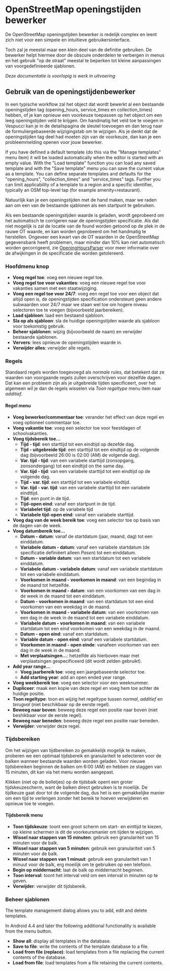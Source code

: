 # OpenStreetMap openingstijden bewerker

De OpenStreetMap openingstijden bewerker is redelijk complex en leent zich niet voor een simpele en intuïtieve gebruikersinterface.

Toch zal je meestal maar een klein deel van de definitie gebruiken. De bewerker helpt hiermee door de obscure onderdelen te verbergen in menus en het gebruik "op de straat" meestal te beperken tot kleine aanpassingen van voorgedefinieerde sjablonen.

_Deze documentatie is voorlopig is werk in uitvoering_

## Gebruik van de openingstijdenbewerker

In een typische workflow zal het object dat wordt bewerkt al een bestaande openingstijden tag (opening_hours, service_times en collection_times) hebben, of je kan opnieuw een voorkeuze toepassen op het object om een leeg openingstijden veld te krijgen. Om handmatig het veld toe te voegen in Vespucci kan je in de detailspagina de sleutel toevoegen en dan terug naar de formuliergebaseerde wijzigingstab om te wijzigen. Als je denkt dat de openingstijden tag deel had moeten zijn van de voorkeuze, dan kan je een probleemmelding openen voor jouw bewerker. 

If you have defined a default template (do this via the "Manage templates" menu item) it will be loaded automatically when the editor is started with an empty value. With the "Load template" function you can load any saved template and with the "Save template" menu you can save the current value as a template. You can define separate templates and defaults for the "opening_hours", "collection_times" and "service_times" tags. Further you can limit applicability of a template to a region and a specific identifier, typically an OSM top-level tap (for example amenity=restaurant). 

Natuurlijk kan je een openingstijden met de hand maken, maar we raden aan om een van de bestaande sjablonen als een startpunt te gebruiken.

Als een bestaande openingstijden waarde is geladen, wordt geprobeerd om het automatisch te corrigeren naar de openingstijden specificatie. Als dat niet mogelijk is zal de locatie van de found worden getoond op de plek in de rauwe OT waarde, en kan worden geprobeerd om het handmatig te herstellen. Ongeveer een kwart van de OT waarden in de OpenStreetMap gegevensbank heeft problemen, maar minder dan 10% kan niet automatisch worden gecorrigeerd, zie [OpeningHoursParser](https://github.com/simonpoole/OpeningHoursParser) voor meer informatie over de afwijkingen in de specificatie die worden getolereerd.

### Hoofdmenu knop

* __Voeg regel toe__: voeg een nieuwe regel toe.
* __Voeg regel toe voor vakanties__: voeg een nieuwe regel toe voor vakanties samen met een staatwijziging.
* __Voeg een regel toe voor 24/7__: voeg een regel toe voor een object dat altijd open is, de openingstijden specification ondersteunt geen andere subwaarden voor 24/7 maar we staan wel toe om hogere niveau selectoren toe te voegen (bijvoorbeeld jaarbereiken).
* __Laad sjabloon__: laad een bestaand sjabloon.
* __Sla op als sjabloon__: sla de huidige openingstijden waarde als sjabloon voor toekomstig gebruik.
* __Beheer sjablonen__: wijzig (bijvoorbeeld de naam) en verwijder bestaande sjablonen.
* __Ververs__: lees opnieuw de openingstijden waarde in.
* __Verwijder alles__: verwijder alle regels.

### Regels

Standaard regels worden toegevoegd als _normale_ rules, dat betekent dat ze waarden van voorgaande regels zullen overschrijven voor dezelfde dagen. Dat kan een probleem zijn als je uitgebreide tijden specificeert, over het algemeen wil je dan de regels wisselen via _Toon regeltype_ menu item naar _additief_.

#### Regel menu

* __Voeg bewerker/commentaar toe__: verander het effect van deze regel en voeg optioneel commentaar toe.
* __Voeg vakantie toe__: voeg een selector toe voor feestdagen of schoolvakanties.
* __Voeg tijdsbereik toe...__
    * __Tijd - tijd__: een starttijd tot een eindtijd op dezefde dag.
    * __Tijd - uitgebreide tijd__: een starttijd tot een eindtijd op de volgende dag (bijvoorbeeld 26:00 is 02:00 (AM) de volgende dag).
    * __Var. tijd - tijd__: van een variabele starttijd (zonsopgang, zonsondergang) tot een eindtijd on the same day.
    * __Var. tijd - tijd__: van een variabele starttijd tot een eindtijd op de volgende dag.
    * __Tijd - var. tijd__: een starttijd tot een variabele eindtijd.
    * __Var. tijd - var. tijd__: van een variabele starttijd tot een variabele eindttijd.
    * __Tijd__: een punt in de tijd.
    * __Tijd-open eind__:  vanaf een startpunt in de tijd.
    * __Variabelet tijd__: op de variabele tijd
    * __Variabele tijd-open eind__: vanaf een variabele starttijd.
* __Voeg dag van de week bereik toe__: voeg een selector toe op basis van de dagen van de week.
* __Voeg datumbereik toe...__
    * __Datum - datum__: vanaf de startdatum (jaar, maand, dag) tot een einddatum.
    * __Variabele datum - datum__: vanaf een variabele startdatum (de specificatie definiëert alleen _Pasen_) tot een einddatum.
    * __Datum - variable datum__: van een startdatum tot een variabele einddatum.
    * __Variabele datum - variabele datum__:  vanaf een variabele startdatum tot een variabele einddatum.
    * __Voorkomen in maand - voorkomen in maand__: van een begindag in de maand tot hetzelfde.
    * __Voorkomen in maand - datum__: van een voorkomen van een dag in de week in de maand tot een einddatum.
    * __Datum - voorkomen in maand__: van een startdatum tot een eind voorkomen van een weekdag in de maand.
 
    * __Voorkomen in maand - variabele datum__: van een voorkomen van een dag in de week in de maand tot een variabele einddatum.
    * __Variabele datum - voorkomen in maand__: van een variabele startdatum tot een eind voorkomen van een weekdag in de maand.
    * __Datum - open eind__: vanaf een startdatum.
    * __Variable datum - open eind__: vanaf een variabele startdatum.
    * __Voorkomen in maand - open einde__: vanafeen voorkomen van een dag in de week in de maand.
    * __Met verplaatsingen...__: hetzelfde als hierboven maar met verplaatsingen gespecificeerd (dit wordt zelden gebruikt).
* __Add year range...__    
    * __Voeg jaarbereik toe__: voeg een jaargebaseerde selector toe.
    * __Add starting year__: add an open ended year range.
* __Voeg weekbereik toe__: voeg een selector voor een weeknummer.
* __Dupliceer__: maak een kopie van deze regel en voeg hem toe achter de huidige positie.
* __Toon regeltype__: toon en wijzig het regeltype tussen _normal_, _additief_ en _terugval_ (niet beschikbaar op de eerste regel).
* __Beweeg naar boven__: beweeg deze regel een positie naar boven (niet beshikbaar voor de eerste regel).
* __Beweeg naar beneden__: beweeg deze regel een positie naar beneden.
* __Verwijder__: verwijder deze regel.

### Tijdsbereiken

Om het wijzigen van tijdbereiken zo gemakkelijk mogelijk te maken, proberen we een optimaal tijdsbereik en granulariteit te selecteren voor de balken wanneer bestaande waarden worden geladen. Voor nieuwe tijdsbereiken beginnen de balken om 6:00 (AM) en hebben ze staggen van 15 minuten, dit kan via het menu worden aangepast.

Klikken (niet op de bolletjes) op de tijdsbalk opent een groter tijdskeuzescherm, want de balken direct gebruiken is te moeilijk. De tijdkeuze gaat door tot de volgende dag, dus het is een gemakkelijke manier om een tijd te verlengen zonder het bereik te hoeven verwijderen en opnieuw toe te voegen. 

#### Tijdsbereik menu

* __Toon tijdskeuze__: toont een groot scherm om start- en einttijd te kiezen, op kleine schermen is dit de voorkeursmanier om tijden te wijzigen.
* __Wissel naar stappen van 15 minuten__: gebruik een granulariteit van 15 minuten voor de balk.
* __Wissel naar stappen van 5 minuten__: gebruik een granulariteit van 5 minuten voor de balk.
* __Wissel naar stappen van 1 minuut__: gebruik een granulariteit van 1 minuut voor de balk, erg moeilijk om te gebruiken op een telefoon.
* __Begin op middernacht__: laat de balk op middernacht beginnen.
* __Toon interval__: toont het interval veld om een interval in minuten op te geven.
* __Verwijder__: verwijder dit tijdsbereik.

### Beheer sjablonen

The template management dialog allows you to add, edit and delete templates.

In Android 4.4 and later the following additional functionality is available from the menu button. 

* __Show all__: display all templates in the database.
* __Save to file__: write the contents of the template database to a file.
* __Load from file (replace)__: load templates from a file replacing the current contents of the database.
* __Load from file__: load templates from a file retaining the current contents.

